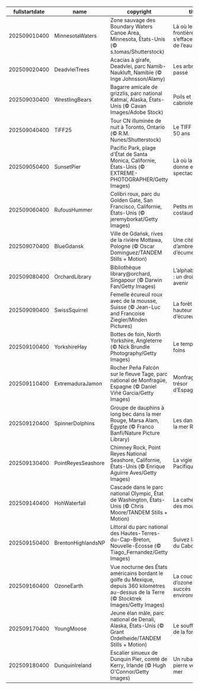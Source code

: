 |fullstartdate|name|copyright|title|image|
|--|--|--|--|--|
202509010400|MinnesotaWaters|Zone sauvage des Boundary Waters Canoe Area, Minnesota, États-Unis (© s.tomas/Shutterstock)|Là où les frontières s’effacent au fil de l’eau|![](/fr-CA/2025/09/202509010400MinnesotaWaters.jpg)|
202509020400|DeadvleiTrees|Acacias à girafe, Deadvlei, parc Namib-Naukluft, Namibie (© Inge Johnsson/Alamy)|Les arbres du passé|![](/fr-CA/2025/09/202509020400DeadvleiTrees.jpg)|
202509030400|WrestlingBears|Bagarre amicale de grizzlis, parc national Katmai, Alaska, États-Unis (© Cavan Images/Adobe Stock)|Poils et cabrioles|![](/fr-CA/2025/09/202509030400WrestlingBears.jpg)|
202509040400|TiFF25|Tour CN illuminée de nuit à Toronto, Ontario (© R.M. Nunes/Shutterstock)|Le TIFF fête ses 50 ans|![](/fr-CA/2025/09/202509040400TiFF25.jpg)|
202509050400|SunsetPier|Pacific Park, plage d'État de Santa Monica, Californie, États-Unis (© EXTREME-PHOTOGRAPHER/Getty Images)|Là où la mer se donne en spectacle|![](/fr-CA/2025/09/202509050400SunsetPier.jpg)|
202509060400|RufousHummer|Colibri roux, parc du Golden Gate, San Francisco, Californie, États-Unis (© jeremyborkat/Getty Images)|Petits mais costauds!|![](/fr-CA/2025/09/202509060400RufousHummer.jpg)|
202509070400|BlueGdansk|Ville de Gdańsk, rives de la rivière Motława, Pologne (© Oscar Dominguez/TANDEM Stills + Motion)|Une cité faite d’ambre et d’écume|![](/fr-CA/2025/09/202509070400BlueGdansk.jpg)|
202509080400|OrchardLibrary|Bibliothèque library@orchard, Singapour (© Darwin Fan/Getty Images)|L’alphabétisation : un droit, un avenir|![](/fr-CA/2025/09/202509080400OrchardLibrary.jpg)|
202509090400|SwissSquirrel|Femelle écureuil roux avec de la mousse, Suisse (© Jean-Luc and Francoise Ziegler/Minden Pictures)|La forêt à hauteur d’écureuil|![](/fr-CA/2025/09/202509090400SwissSquirrel.jpg)|
202509100400|YorkshireHay|Bottes de foin, North Yorkshire, Angleterre (© Nick Brundle Photography/Getty Images)|Le temps des foins|![](/fr-CA/2025/09/202509100400YorkshireHay.jpg)|
202509110400|ExtremaduraJamon|Rocher Peña Falcón sur le fleuve Tage, parc national de Monfragüe, Espagne (© Daniel Viñé Garcia/Getty Images)|Monfragüe, trésor d’Espagne|![](/fr-CA/2025/09/202509110400ExtremaduraJamon.jpg)|
202509120400|SpinnerDolphins|Groupe de dauphins à long bec dans la mer Rouge, Marsa Alam, Égypte (© Franco Banfi/Nature Picture Library)|Les danseurs de la mer Rouge|![](/fr-CA/2025/09/202509120400SpinnerDolphins.jpg)|
202509130400|PointReyesSeashore|Chimney Rock, Point Reyes National Seashore, Californie, États-Unis (© Enrique Aguirre Aves/Getty Images)|La vigie du Pacifique|![](/fr-CA/2025/09/202509130400PointReyesSeashore.jpg)|
202509140400|HohWaterfall|Cascade dans le parc national Olympic, État de Washington, États-Unis (© Chris Moore/TANDEM Stills + Motion)|La cathédrale des mousses|![](/fr-CA/2025/09/202509140400HohWaterfall.jpg)|
202509150400|BrentonHighlandsNP|Littoral du parc national des Hautes-Terres-du-Cap-Breton, Nouvelle-Écosse (© Tiago_Fernandez/Getty Images)|Suivez la courbe du Cabot Trail…|![](/fr-CA/2025/09/202509150400BrentonHighlandsNP.jpg)|
202509160400|OzoneEarth|Vue nocturne des États américains bordant le golfe du Mexique, depuis 360 kilomètres au-dessus de la Terre (© Stocktrek Images/Getty Images)|La couche d’ozone, un succès environnemental|![](/fr-CA/2025/09/202509160400OzoneEarth.jpg)|
202509170400|YoungMoose|Jeune élan mâle, parc national de Denali, Alaska, États-Unis (© Grant Ordelheide/TANDEM Stills + Motion)|Le souffle calme de la force|![](/fr-CA/2025/09/202509170400YoungMoose.jpg)|
202509180400|DunquinIreland|Escalier sinueux de Dunquin Pier, comté de Kerry, Irlande (© Hugh O'Connor/Getty Images)|Un ruban de pierre vers la mer|![](/fr-CA/2025/09/202509180400DunquinIreland.jpg)|
